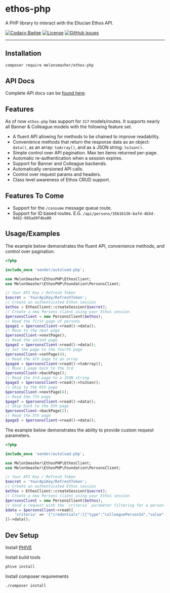 # ethos-php

A PHP library to interact with the Ellucian Ethos API.

[![Codacy Badge](https://api.codacy.com/project/badge/Grade/d8bcd9231c4e4fb881c95dc8c15e7221)](https://app.codacy.com/manual/MelonSmasher/ethos-php?utm_source=github.com&utm_medium=referral&utm_content=MelonSmasher/ethos-php&utm_campaign=Badge_Grade_Dashboard)
[![License](https://img.shields.io/badge/license-MIT-blue.svg)](https://raw.githubusercontent.com/MelonSmasher/ethos-php/master/LICENSE)
[![GitHub issues](https://img.shields.io/github/issues/MelonSmasher/ethos-php.svg)](https://github.com/MelonSmasher/ethos-php/issues)

----

## Installation

```bash
composer require melonsmasher/ethos-php
```

## API Docs

Complete API docs can be [found here](https://melonsmasher.github.io/ethos-php/docs/).

## Features

As of now `ethos-php` has support for `317` models/routes. It supports nearly all Banner & Colleague models with the following feature set.

* A fluent API allowing for methods to be chained to improve readability.
* Convenience methods that return the response data as an object: `data()`, as an array: `toArray()`, and as a JSON string: `toJson()`. 
* Simple control over API pagination. Max ten items returned per-page.
* Automatic re-authentication when a session expires.
* Support for Banner and Colleague backends.
* Automatically versioned API calls.
* Control over request params and headers.
* Class level awareness of Ethos CRUD support.

## Features To Come

* Support for the `/consume` message queue route.
* Support for ID based routes. E.G. `/api/persons/35b16136-bafd-4b5d-9dd2-995ad9f4ba00`

## Usage/Examples

The example below demonstrates the fluent API, convenience methods, and control over pagination.

```php
<?php

include_once 'vendor/autoload.php';

use MelonSmasher\EthosPHP\EthosClient;
use MelonSmasher\EthosPHP\Foundation\PersonsClient;

// Your API Key / Refresh Token
$secret = 'YourApiKey/RefreshToken';
// Create an authenticated Ethos session
$ethos = EthosClient::createSession($secret);
// Create a new Persons client using your Ethos session
$personsClient = new PersonsClient($ethos);
// Read the first page of persons
$page1 = $personsClient->read()->data();
// Move to the next page
$personsClient->nextPage();
// Read the second page
$page2 = $personsClient->read()->data();
// Set the page to the fourth page
$personsClient->setPage(4);
// Read the 4th page to an array
$page4 = $personsClient->read()->toArray();
// Move 1 page back to the 3rd
$personsClient->backPage();
// Read the 3rd page to a JSON string
$page3 = $personsClient->read()->toJson();
// Skip to the 6th page
$personsClient->nextPage(4);
// Read the 7th page
$page7 = $personsClient->read()->data();
// Skip back to the 5th page
$personsClient->backPage(2);
// Read the 5th page
$page5 = $personsClient->read()->data();
```

The example below demonstrates the ability to provide custom request parameters.

```php
<?php

include_once 'vendor/autoload.php';

use MelonSmasher\EthosPHP\EthosClient;
use MelonSmasher\EthosPHP\Foundation\PersonsClient;

// Your API Key / Refresh Token
$secret = 'YourApiKey/RefreshToken';
// Create an authenticated Ethos session
$ethos = EthosClient::createSession($secret);
// Create a new Persons client using your Ethos session
$personsClient = new PersonsClient($ethos);
// Send a request with the `criteria` parameter filtering for a person with a colleaguePersonId of 9000001.
$data = $personsClient->read([
    'criteria' => '{"credentials":[{"type":"colleaguePersonId","value":"9000001"}]}'
])->data();      
```

## Dev Setup

Install [PHIVE](https://phar.io/)

Install build tools

```bash
phive install
```

Install composer requirements

```bash
./composer install
```
